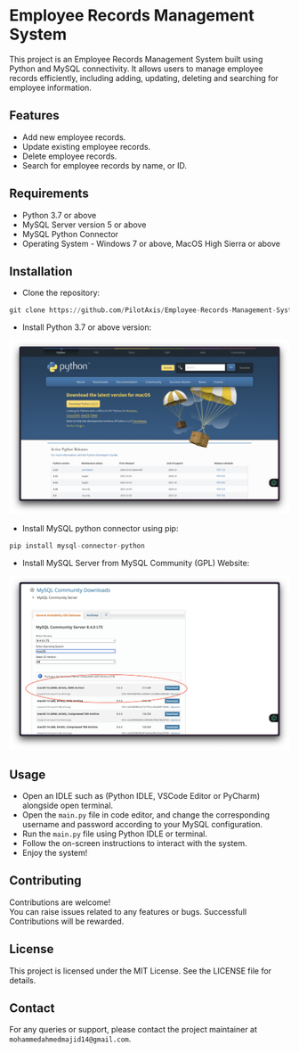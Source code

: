 # Employee Records Management System

This project is an Employee Records Management System built using Python and MySQL connectivity. It allows users to manage employee records efficiently, including adding, updating, deleting and searching for employee information.

## Features

- Add new employee records.
- Update existing employee records.
- Delete employee records.
- Search for employee records by name, or ID.

## Requirements

- Python 3.7 or above
- MySQL Server version 5 or above
- MySQL Python Connector
- Operating System - Windows 7 or above, MacOS High Sierra or above

## Installation

- Clone the repository:

```python
git clone https://github.com/PilotAxis/Employee-Records-Management-System.git
```

- Install Python 3.7 or above version:

![Python Installation](<images/Python Install.png>)

- Install MySQL python connector using pip:

```python
pip install mysql-connector-python
```

- Install MySQL Server from MySQL Community (GPL) Website:

![MySQL Installation](<images/MySQL Install.png>)

## Usage

- Open an IDLE such as (Python IDLE, VSCode Editor or PyCharm) alongside open terminal.
- Open the `main.py` file in code editor, and change the corresponding username and password according to your MySQL configuration.
- Run the `main.py` file using Python IDLE or terminal.
- Follow the on-screen instructions to interact with the system.
- Enjoy the system!

## Contributing

Contributions are welcome!</br>
You can raise issues related to any features or bugs.
Successfull Contributions will be rewarded.

## License

This project is licensed under the MIT License. See the LICENSE file for details.

## Contact

For any queries or support, please contact the project maintainer at `mohammedahmedmajid14@gmail.com`.

